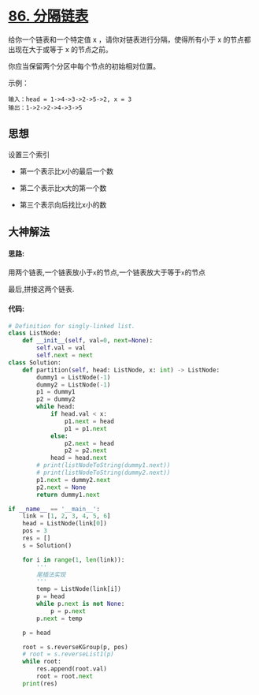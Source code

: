 # [86. 分隔链表](https://leetcode-cn.com/problems/partition-list/)

给你一个链表和一个特定值 x ，请你对链表进行分隔，使得所有小于 x 的节点都出现在大于或等于 x 的节点之前。

你应当保留两个分区中每个节点的初始相对位置。

 

示例：

```
输入：head = 1->4->3->2->5->2, x = 3
输出：1->2->2->4->3->5
```

## 思想

设置三个索引 

- 第一个表示比x小的最后一个数 

- 第二个表示比x大的第一个数 

- 第三个表示向后找比x小的数

## 大神解法

#### 思路:

用两个链表,一个链表放小于`x`的节点,一个链表放大于等于`x`的节点

最后,拼接这两个链表.

#### 代码:

```python
# Definition for singly-linked list.
class ListNode:
    def __init__(self, val=0, next=None):
        self.val = val
        self.next = next
class Solution:
    def partition(self, head: ListNode, x: int) -> ListNode:
        dummy1 = ListNode(-1)
        dummy2 = ListNode(-1)
        p1 = dummy1
        p2 = dummy2
        while head:
            if head.val < x:
                p1.next = head
                p1 = p1.next
            else:
                p2.next = head
                p2 = p2.next
            head = head.next
        # print(listNodeToString(dummy1.next))
        # print(listNodeToString(dummy2.next))
        p1.next = dummy2.next
        p2.next = None
        return dummy1.next

if __name__ == '__main__':
    link = [1, 2, 3, 4, 5, 6]
    head = ListNode(link[0])
    pos = 3
    res = []
    s = Solution()

    for i in range(1, len(link)):
        '''
        尾插法实现
        '''
        temp = ListNode(link[i])
        p = head
        while p.next is not None:
            p = p.next
        p.next = temp

    p = head

    root = s.reverseKGroup(p, pos)
    # root = s.reverseList1(p)
    while root:
        res.append(root.val)
        root = root.next
    print(res)
```

